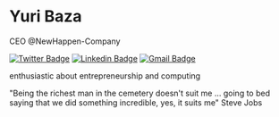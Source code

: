 # Yuri Baza

CEO @NewHappen-Company

[![Twitter Badge](https://img.shields.io/badge/-@baza_yuri-ff3300?style=flat-square&labelColor=ff3300&logo=twitter&logoColor=white&link=https://twitter.com/baza_yuri)](https://twitter.com/baza_yuri) 
[![Linkedin Badge](https://img.shields.io/badge/-Yuri%20Baza-ff3300?style=flat-square&logo=Linkedin&logoColor=white&link=https://www.linkedin.com/in/yuri-baza-170309196/)](https://www.linkedin.com/in/yuri-baza-170309196/) 
[![Gmail Badge](https://img.shields.io/badge/-yurisbaza@gmail.com-ff3300?style=flat-square&logo=Gmail&logoColor=white&link=mailto:yurisbaza@gmail.com)](mailto:yueisbaza@gmail.com)

enthusiastic about entrepreneurship and computing

"Being the richest man in the cemetery doesn't suit me ... going to bed saying that we did something incredible, yes, it suits me" Steve Jobs
